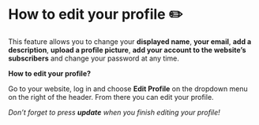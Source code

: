 # How to edit your profile  ✏️

This feature allows you to change your **displayed name**, **your email**, **add a description**, **upload a profile picture**, **add your account to the website’s subscribers** and change your password at any time.

**How to edit your profile?**

Go to your website, log in and choose  **Edit Profile**  on the dropdown menu on the right of the header. From there  you can edit your profile.

*Don’t forget to press  **update**  when you finish editing your profile!*
